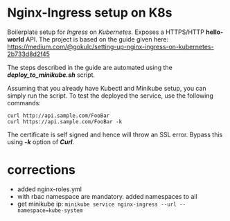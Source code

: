 Nginx-Ingress setup on K8s
=======

Boilerplate setup for *Ingress* on *Kubernetes*. Exposes a HTTPS/HTTP **hello-world** API. The project is based on the guide given here: 
https://medium.com/@gokulc/setting-up-nginx-ingress-on-kubernetes-2b733d8d2f45

The steps described in the guide are automated using the ***deploy_to_minikube.sh*** script.

Assuming that you already have Kubectl and Minikube setup, you can simply run the script. To test the deployed the service, use the following commands: 

    curl http://api.sample.com/FooBar
    curl https://api.sample.com/FooBar -k
The certificate is self signed and hence will throw an SSL error. Bypass this using ***-k*** option of ***Curl***.


# corrections
- added nginx-roles.yml
- with rbac namespace are mandatory. added namespaces to all 
- get minikube ip: `minikube service nginx-ingress --url --namespace=kube-system`
